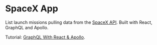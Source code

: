 # SpaceX App

List launch missions pulling data from the [SpaceX API](https://github.com/r-spacex/SpaceX-API). Built with React, GraphQL and Apollo.

Tutorial: [GraphQL With React & Apollo](https://www.youtube.com/playlist?list=PLillGF-RfqbZrjw48EXLdM4dsOhURCLZx).